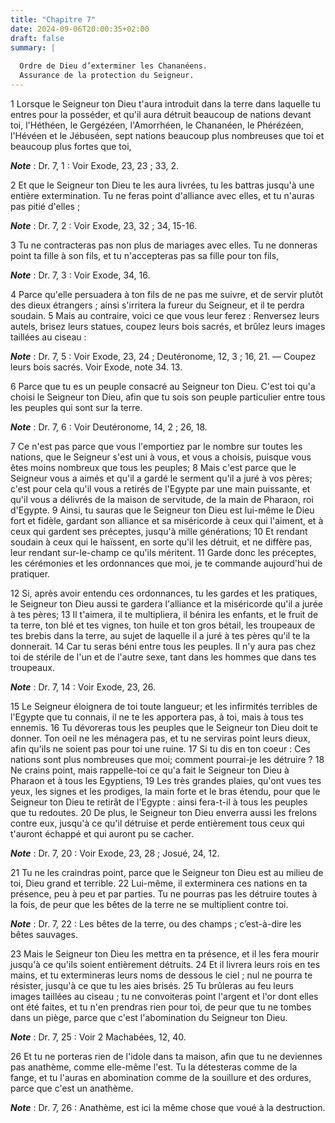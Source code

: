 ```yaml
---
title: "Chapitre 7"
date: 2024-09-06T20:00:35+02:00
draft: false
summary: |
  
  Ordre de Dieu d’exterminer les Chananéens.
  Assurance de la protection du Seigneur.
---
```



1 Lorsque le Seigneur ton Dieu t'aura introduit dans la terre dans laquelle tu entres pour la posséder, et qu'il aura détruit beaucoup de nations devant toi, l'Héthéen, le Gergézéen, l'Amorrhéen, le Chananéen, le Phérézéen, l'Hévéen et le Jébuséen, sept nations beaucoup plus nombreuses que toi et beaucoup plus fortes que toi,

***Note*** :  Dr. 7, 1 : Voir Exode, 23, 23 ; 33, 2.

2 Et que le Seigneur ton Dieu te les aura livrées, tu les battras jusqu'à une entière extermination. Tu ne feras point d'alliance avec elles, et tu n'auras pas pitié d'elles ;

***Note*** :  Dr. 7, 2 : Voir Exode, 23, 32 ; 34, 15-16.

3 Tu ne contracteras pas non plus de mariages avec elles. Tu ne donneras point ta fille à son fils, et tu n'accepteras pas sa fille pour ton fils,

***Note*** :  Dr. 7, 3 : Voir Exode, 34, 16.

4 Parce qu'elle persuadera à ton fils de ne pas me suivre, et de servir plutôt des dieux étrangers ; ainsi s'irritera la fureur du Seigneur, et il te perdra soudain. 5 Mais au contraire, voici ce que vous leur ferez : Renversez leurs autels, brisez leurs statues, coupez leurs bois sacrés, et brûlez leurs images taillées au ciseau :

***Note*** :  Dr. 7, 5 : Voir Exode, 23, 24 ; Deutéronome, 12, 3 ; 16, 21. ― Coupez leurs bois sacrés. Voir Exode, note 34. 13.


6 Parce que tu es un peuple consacré au Seigneur ton Dieu. C'est toi qu'a choisi le Seigneur ton Dieu, afin que tu sois son peuple particulier entre tous les peuples qui sont sur la terre.

***Note*** :  Dr. 7, 6 : Voir Deutéronome, 14, 2 ; 26, 18.

7 Ce n'est pas parce que vous l'emportiez par le nombre sur toutes les nations, que le Seigneur s'est uni à vous, et vous a choisis, puisque vous êtes moins nombreux que tous les peuples; 8 Mais c'est parce que le Seigneur vous a aimés et qu'il a gardé le serment qu'il a juré à vos pères; c'est pour cela qu'il vous a retirés de l'Egypte par une main puissante, et qu'il vous a délivrés de la maison de servitude, de la main de Pharaon, roi d'Egypte. 9 Ainsi, tu sauras que le Seigneur ton Dieu est lui-même le Dieu fort et fidèle, gardant son alliance et sa miséricorde à ceux qui l'aiment, et à ceux qui gardent ses préceptes, jusqu'à mille générations; 10 Et rendant soudain à ceux qui le haïssent, en sorte qu'il les détruit, et ne diffère pas, leur rendant sur-le-champ ce qu'ils méritent. 11 Garde donc les préceptes, les cérémonies et les ordonnances que moi, je te commande aujourd'hui de pratiquer.


12 Si, après avoir entendu ces ordonnances, tu les gardes et les pratiques, le Seigneur ton Dieu aussi te gardera l'alliance et la miséricorde qu'il a jurée à tes pères; 13 Il t'aimera, il te multipliera, il bénira les enfants, et le fruit de ta terre, ton blé et tes vignes, ton huile et ton gros bétail, les troupeaux de tes brebis dans la terre, au sujet de laquelle il a juré à tes pères qu'il te la donnerait. 14 Car tu seras béni entre tous les peuples. Il n'y aura pas chez toi de stérile de l'un et de l'autre sexe, tant dans les hommes que dans tes troupeaux.

***Note*** :  Dr. 7, 14 : Voir Exode, 23, 26.

15 Le Seigneur éloignera de toi toute langueur; et les infirmités terribles de l'Egypte que tu connais, il ne te les apportera pas, à toi, mais à tous tes ennemis. 16 Tu dévoreras tous les peuples que le Seigneur ton Dieu doit te donner. Ton oeil ne les ménagera pas, et tu ne serviras point leurs dieux, afin qu'ils ne soient pas pour toi une ruine. 17 Si tu dis en ton coeur : Ces nations sont plus nombreuses que moi; comment pourrai-je les détruire ? 18 Ne crains point, mais rappelle-toi ce qu'a fait le Seigneur ton Dieu à Pharaon et à tous les Egyptiens, 19 Les très grandes plaies, qu'ont vues tes yeux, les signes et les prodiges, la main forte et le bras étendu, pour que le Seigneur ton Dieu te retirât de l'Egypte : ainsi fera-t-il à tous les peuples que tu redoutes. 20 De plus, le Seigneur ton Dieu enverra aussi les frelons contre eux, jusqu'à ce qu'il détruise et perde entièrement tous ceux qui t'auront échappé et qui auront pu se cacher.

***Note*** :  Dr. 7, 20 : Voir Exode, 23, 28 ; Josué, 24, 12.

21 Tu ne les craindras point, parce que le Seigneur ton Dieu est au milieu de toi, Dieu grand et terrible. 22 Lui-même, il exterminera ces nations en ta présence, peu à peu et par parties. Tu ne pourras pas les détruire toutes à la fois, de peur que les bêtes de la terre ne se multiplient contre toi.

***Note*** :  Dr. 7, 22 : Les bêtes de la terre, ou des champs ; c’est-à-dire les bêtes sauvages.

23 Mais le Seigneur ton Dieu les mettra en ta présence, et il les fera mourir jusqu'à ce qu'ils soient entièrement détruits. 24 Et il livrera leurs rois en tes mains, et tu extermineras leurs noms de dessous le ciel ; nul ne pourra te résister, jusqu'à ce que tu les aies brisés. 25 Tu brûleras au feu leurs images taillées au ciseau ; tu ne convoiteras point l'argent et l'or dont elles ont été faites, et tu n'en prendras rien pour toi, de peur que tu ne tombes dans un piège, parce que c'est l'abomination du Seigneur ton Dieu.

***Note*** :  Dr. 7, 25 : Voir 2 Machabées, 12, 40.

26 Et tu ne porteras rien de l'idole dans ta maison, afin que tu ne deviennes pas anathème, comme elle-même l'est. Tu la détesteras comme de la fange, et tu l'auras en abomination comme de la souillure et des ordures, parce que c'est un anathème.

***Note*** :  Dr. 7, 26 : Anathème, est ici la même chose que voué à la destruction.

